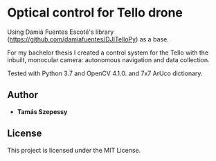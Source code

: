 ﻿# Optical control for Tello drone
Using Damià Fuentes Escoté's library (https://github.com/damiafuentes/DJITelloPy) as a base.

For my bachelor thesis I created a control system for the Tello with the inbuilt, monocular camera: autonomous navigation and data collection.

Tested with Python 3.7 and OpenCV 4.1.0. and 7x7 ArUco dictionary.

## Author

* **Tamás Szepessy** 


## License

This project is licensed under the MIT License.

